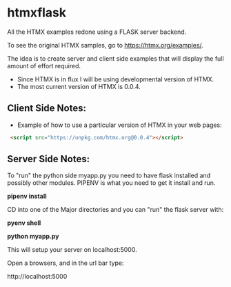 # htmxflask
All the HTMX examples redone using a FLASK server backend.  

To see the original HTMX samples, go to 
https://htmx.org/examples/. 

The idea is to create server and client side examples 
that will display the full amount of effort required.

* Since HTMX is in flux I will be using developmental version of HTMX.  
* The most current version of HTMX is 0.0.4.

## Client Side Notes:

* Example of how to use a particular version of HTMX in your web pages:

```html
 <script src="https://unpkg.com/htmx.org@0.0.4"></script>
 ```
 
 ## Server Side Notes:
 
 To "run" the python side myapp.py you need to have flask installed and possibly other
 modules. PIPENV is what you need to get it install and run.
 
 **pipenv install**
 
CD into one of the Major directories and you can "run" the flask server with:

**pyenv shell**

**python myapp.py**

This will setup your server on localhost:5000.  

Open a browsers, and in the url bar type:

http://localhost:5000 


 
 
